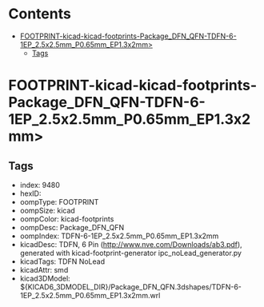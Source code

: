 



Contents
========

* [FOOTPRINT-kicad-kicad-footprints-Package_DFN_QFN-TDFN-6-1EP_2.5x2.5mm_P0.65mm_EP1.3x2mm>](#footprint-kicad-kicad-footprints-package_dfn_qfn-tdfn-6-1ep_25x25mm_p065mm_ep13x2mm)
	* [Tags](#tags)

# FOOTPRINT-kicad-kicad-footprints-Package_DFN_QFN-TDFN-6-1EP_2.5x2.5mm_P0.65mm_EP1.3x2mm>

## Tags

- index: 9480
- hexID: 
- oompType: FOOTPRINT
- oompSize: kicad
- oompColor: kicad-footprints
- oompDesc: Package_DFN_QFN
- oompIndex: TDFN-6-1EP_2.5x2.5mm_P0.65mm_EP1.3x2mm
- kicadDesc: TDFN, 6 Pin (http://www.nve.com/Downloads/ab3.pdf), generated with kicad-footprint-generator ipc_noLead_generator.py
- kicadTags: TDFN NoLead
- kicadAttr: smd
- kicad3DModel: ${KICAD6_3DMODEL_DIR}/Package_DFN_QFN.3dshapes/TDFN-6-1EP_2.5x2.5mm_P0.65mm_EP1.3x2mm.wrl
